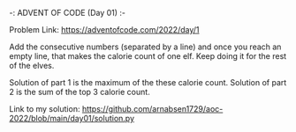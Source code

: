 -: ADVENT OF CODE (Day 01) :-

Problem Link: https://adventofcode.com/2022/day/1

Add the consecutive numbers (separated by a line) and once you reach an empty line, that makes the calorie count of one elf. Keep doing it for the rest of the elves. 

Solution of part 1 is the maximum of the these calorie count.
Solution of part 2 is the sum of the top 3 calorie count.

Link to my solution: https://github.com/arnabsen1729/aoc-2022/blob/main/day01/solution.py